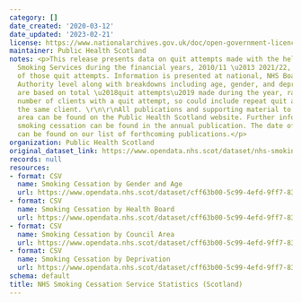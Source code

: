 ```yaml
---
category: []
date_created: '2020-03-12'
date_updated: '2023-02-21'
license: https://www.nationalarchives.gov.uk/doc/open-government-licence/version/3/
maintainer: Public Health Scotland
notes: <p>This release presents data on quit attempts made with the help of NHS Stop
  Smoking Services during the financial years, 2010/11 \u2013 2021/22, and the outcomes
  of those quit attempts. Information is presented at national, NHS Board and Local
  Authority level along with breakdowns including age, gender, and deprivation. \r\n\r\nStatistics
  are based on total \u2018quit attempts\u2019 made during the year, rather than total
  number of clients with a quit attempt, so could include repeat quit attempts for
  the same client. \r\n\r\nAll publications and supporting material to this topic
  area can be found on the Public Health Scotland website. Further information on
  smoking cessation can be found in the annual publication. The date of the next release
  can be found on our list of forthcoming publications.</p>
organization: Public Health Scotland
original_dataset_link: https://www.opendata.nhs.scot/dataset/nhs-smoking-cessation-service-statistics-scotland
records: null
resources:
- format: CSV
  name: Smoking Cessation by Gender and Age
  url: https://www.opendata.nhs.scot/dataset/cff63b00-5c99-4efd-9ff7-83c4a1a95fe9/resource/a020dc7b-750d-4170-9472-9901a514912b/download/smoking_cessation_gender_age_feb23.csv
- format: CSV
  name: Smoking Cessation by Health Board
  url: https://www.opendata.nhs.scot/dataset/cff63b00-5c99-4efd-9ff7-83c4a1a95fe9/resource/ab8f845a-fd24-4046-b2e6-2381782251fb/download/smoking_cessation_hb_treatment_feb23.csv
- format: CSV
  name: Smoking Cessation by Council Area
  url: https://www.opendata.nhs.scot/dataset/cff63b00-5c99-4efd-9ff7-83c4a1a95fe9/resource/6cc0ab97-992d-4292-9d94-cc5e675d58a1/download/smoking_cessation_council_area_feb23.csv
- format: CSV
  name: Smoking Cessation by Deprivation
  url: https://www.opendata.nhs.scot/dataset/cff63b00-5c99-4efd-9ff7-83c4a1a95fe9/resource/25e85a15-c1c4-4cef-9c87-b777beaa3323/download/smoking_cessation_simd_quintile_feb23.csv
schema: default
title: NHS Smoking Cessation Service Statistics (Scotland)
---
```

